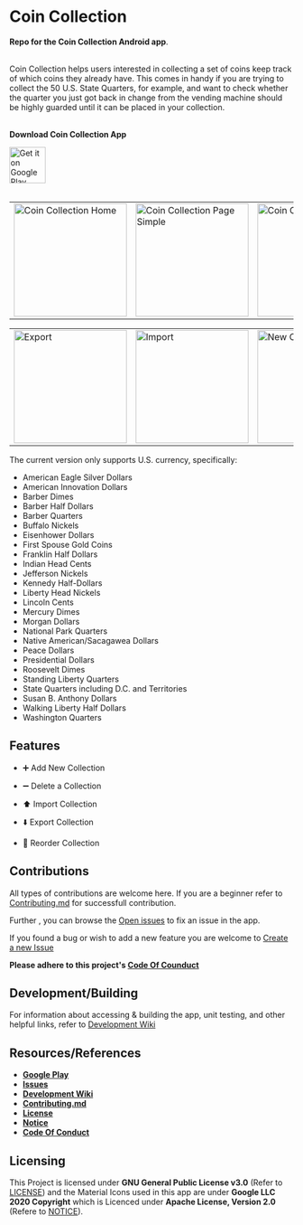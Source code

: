 # Coin Collection
<b>Repo for the Coin Collection Android app</b>.

<br/>
Coin Collection helps users interested in collecting a set of coins keep track of which coins they already have. This comes in handy if you are trying to collect the 50 U.S. State Quarters, for example, and want to check whether the quarter you just got back in change from the vending machine should be highly guarded until it can be placed in your collection.<br/><br/>

<b>Download Coin Collection App</b>
<div style="display:flex;" >
<a href="https://play.google.com/store/apps/details?id=com.spencerpages">
    <img alt="Get it on Google Play" height="64" src="https://play.google.com/intl/en_us/badges/images/generic/en_badge_web_generic.png" />
</a>
</div><br/>

<table>
    <tr>
        <td><img src="./images/screen1.png" alt="Coin Collection Home" width="200"/></td>
        <td><img src="./images/screen2.png" alt="Coin Collection Page Simple" width="200"/></td>
        <td><img src="./images/screen3.png" alt="Coin Collection Page 2" width="200"/></td>
        <td><img src="./images/screen4.png" alt="Coin Collection Page Advanced" width="200"/></td>
    </tr>
</table>
<table>
    <tr>
        <td><img src="./images/export.gif" alt="Export" width="200"/></td>
        <td><img src="./images/import.gif" alt="Import" width="200"/></td>
        <td><img src="./images/new-collection.gif" alt="New Collection" width="200"/></td>
        <td><img src="./images/reorder.gif" alt="Reorder Collection" width="200"/></td>
    </tr>
</table>


The current version only supports U.S. currency, specifically:
- American Eagle Silver Dollars
- American Innovation Dollars
- Barber Dimes
- Barber Half Dollars
- Barber Quarters
- Buffalo Nickels
- Eisenhower Dollars
- First Spouse Gold Coins
- Franklin Half Dollars
- Indian Head Cents
- Jefferson Nickels
- Kennedy Half-Dollars
- Liberty Head Nickels
- Lincoln Cents
- Mercury Dimes
- Morgan Dollars
- National Park Quarters
- Native American/Sacagawea Dollars
- Peace Dollars
- Presidential Dollars
- Roosevelt Dimes
- Standing Liberty Quarters
- State Quarters including D.C. and Territories
- Susan B. Anthony Dollars
- Walking Liberty Half Dollars
- Washington Quarters

## Features
- :heavy_plus_sign: Add New Collection

- :heavy_minus_sign: Delete a Collection

- :arrow_up: Import Collection

- :arrow_down: Export Collection

- :twisted_rightwards_arrows: Reorder Collection

## Contributions
All types of contributions are welcome here. If you are a beginner refer to [Contributing.md](https://github.com/anwilli5/coin-collection-android-US/blob/master/Contributing.md) for successfull contribution.

Further , you can browse the [Open issues](https://github.com/anwilli5/coin-collection-android-US/issues) to fix an issue in the app.

If you found a bug or wish to add a new feature you are welcome to [Create a new Issue](https://github.com/anwilli5/coin-collection-android-US/issues/new?assignees=&labels=&template=issue_template.yaml&title=Issue%3A+)

**Please adhere to this project's [Code Of Counduct](https://github.com/anwilli5/coin-collection-android-US/blob/master/CODE_OF_CONDUCT.md)**

## Development/Building
For information about accessing & building the app, unit testing, and other helpful links, refer to
[Development Wiki](https://github.com/anwilli5/coin-collection-android-US/wiki/Development)

## Resources/References
- **[Google Play](https://play.google.com/store/apps/details?id=com.spencerpages)**
- **[Issues](https://github.com/anwilli5/coin-collection-android-US/issues)**
- **[Development Wiki](https://github.com/anwilli5/coin-collection-android-US/wiki/Development)**
- **[Contributing.md](https://github.com/anwilli5/coin-collection-android-US/blob/master/Contributing.md)**
- **[License](https://github.com/anwilli5/coin-collection-android-US/blob/master/LICENSE)**
- **[Notice](https://github.com/anwilli5/coin-collection-android-US/blob/master/NOTICE)**
- **[Code Of Conduct](https://github.com/anwilli5/coin-collection-android-US/blob/master/CODE_OF_CONDUCT.md)**

## Licensing
This Project is licensed under **GNU General Public License v3.0** (Refer to [LICENSE](https://github.com/anwilli5/coin-collection-android-US/blob/master/LICENSE)) and the Material Icons used in this app are under **Google LLC 2020 Copyright** which is Licenced under **Apache License, Version 2.0** (Refere to [NOTICE](https://github.com/anwilli5/coin-collection-android-US/blob/master/NOTICE)).
